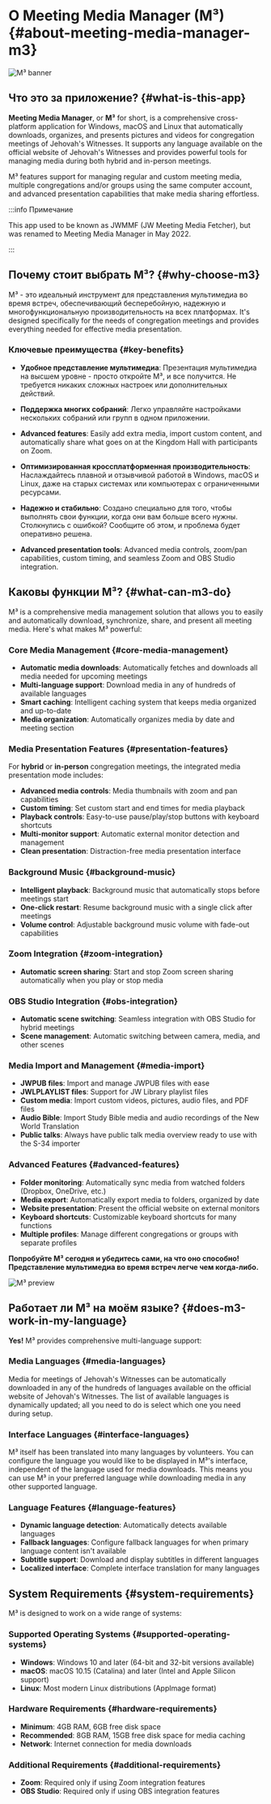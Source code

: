 # О Meeting Media Manager (M³) {#about-meeting-media-manager-m3}

![M³ banner](./../assets/m3-banner.png)

## Что это за приложение? {#what-is-this-app}

**Meeting Media Manager**, or **M³** for short, is a comprehensive cross-platform application for Windows, macOS and Linux that automatically downloads, organizes, and presents pictures and videos for congregation meetings of Jehovah's Witnesses. It supports any language available on the official website of Jehovah's Witnesses and provides powerful tools for managing media during both hybrid and in-person meetings.

M³ features support for managing regular and custom meeting media, multiple congregations and/or groups using the same computer account, and advanced presentation capabilities that make media sharing effortless.

:::info Примечание

This app used to be known as JWMMF (JW Meeting Media Fetcher), but was renamed to Meeting Media Manager in May 2022.

:::

## Почему стоит выбрать M³? {#why-choose-m3}

M³ - это идеальный инструмент для представления мультимедиа во время встреч, обеспечивающий бесперебойную, надежную и многофункциональную производительность на всех платформах. It's designed specifically for the needs of congregation meetings and provides everything needed for effective media presentation.

### Ключевые преимущества {#key-benefits}

- **Удобное представление мультимедиа**: Презентация мультимедиа на высшем уровне - просто откройте M³, и все получится. Не требуется никаких сложных настроек или дополнительных действий.

- **Поддержка многих собраний**: Легко управляйте настройками нескольких собраний или групп в одном приложении.

- **Advanced features**: Easily add extra media, import custom content, and automatically share what goes on at the Kingdom Hall with participants on Zoom.

- **Оптимизированная кроссплатформенная производительность**: Наслаждайтесь плавной и отзывчивой работой в Windows, macOS и Linux, даже на старых системах или компьютерах с ограниченными ресурсами.

- **Надежно и стабильно**: Создано специально для того, чтобы выполнять свои функции, когда они вам больше всего нужны. Столкнулись с ошибкой? Сообщите об этом, и проблема будет оперативно решена.

- **Advanced presentation tools**: Advanced media controls, zoom/pan capabilities, custom timing, and seamless Zoom and OBS Studio integration.

## Каковы функции M³? {#what-can-m3-do}

M³ is a comprehensive media management solution that allows you to easily and automatically download, synchronize, share, and present all meeting media. Here's what makes M³ powerful:

### Core Media Management {#core-media-management}

- **Automatic media downloads**: Automatically fetches and downloads all media needed for upcoming meetings
- **Multi-language support**: Download media in any of hundreds of available languages
- **Smart caching**: Intelligent caching system that keeps media organized and up-to-date
- **Media organization**: Automatically organizes media by date and meeting section

### Media Presentation Features {#presentation-features}

For **hybrid** or **in-person** congregation meetings, the integrated media presentation mode includes:

- **Advanced media controls**: Media thumbnails with zoom and pan capabilities
- **Custom timing**: Set custom start and end times for media playback
- **Playback controls**: Easy-to-use pause/play/stop buttons with keyboard shortcuts
- **Multi-monitor support**: Automatic external monitor detection and management
- **Clean presentation**: Distraction-free media presentation interface

### Background Music {#background-music}

- **Intelligent playback**: Background music that automatically stops before meetings start
- **One-click restart**: Resume background music with a single click after meetings
- **Volume control**: Adjustable background music volume with fade-out capabilities

### Zoom Integration {#zoom-integration}

- **Automatic screen sharing**: Start and stop Zoom screen sharing automatically when you play or stop media

### OBS Studio Integration {#obs-integration}

- **Automatic scene switching**: Seamless integration with OBS Studio for hybrid meetings
- **Scene management**: Automatic switching between camera, media, and other scenes

### Media Import and Management {#media-import}

- **JWPUB files**: Import and manage JWPUB files with ease
- **JWLPLAYLIST files**: Support for JW Library playlist files
- **Custom media**: Import custom videos, pictures, audio files, and PDF files
- **Audio Bible**: Import Study Bible media and audio recordings of the New World Translation
- **Public talks**: Always have public talk media overview ready to use with the S-34 importer

### Advanced Features {#advanced-features}

- **Folder monitoring**: Automatically sync media from watched folders (Dropbox, OneDrive, etc.)
- **Media export**: Automatically export media to folders, organized by date
- **Website presentation**: Present the official website on external monitors
- **Keyboard shortcuts**: Customizable keyboard shortcuts for many functions
- **Multiple profiles**: Manage different congregations or groups with separate profiles

**Попробуйте M³ сегодня и убедитесь сами, на что оно способно! Представление мультимедиа во время встреч легче чем когда-либо.**

![M³ preview](./../assets/m3-preview.png)

## Работает ли M³ на моём языке? {#does-m3-work-in-my-language}

**Yes!** M³ provides comprehensive multi-language support:

### Media Languages {#media-languages}

Media for meetings of Jehovah's Witnesses can be automatically downloaded in any of the hundreds of languages available on the official website of Jehovah's Witnesses. The list of available languages is dynamically updated; all you need to do is select which one you need during setup.

### Interface Languages {#interface-languages}

M³ itself has been translated into many languages by volunteers. You can configure the language you would like to be displayed in M³'s interface, independent of the language used for media downloads. This means you can use M³ in your preferred language while downloading media in any other supported language.

### Language Features {#language-features}

- **Dynamic language detection**: Automatically detects available languages
- **Fallback languages**: Configure fallback languages for when primary language content isn't available
- **Subtitle support**: Download and display subtitles in different languages
- **Localized interface**: Complete interface translation for many languages

## System Requirements {#system-requirements}

M³ is designed to work on a wide range of systems:

### Supported Operating Systems {#supported-operating-systems}

- **Windows**: Windows 10 and later (64-bit and 32-bit versions available)
- **macOS**: macOS 10.15 (Catalina) and later (Intel and Apple Silicon support)
- **Linux**: Most modern Linux distributions (AppImage format)

### Hardware Requirements {#hardware-requirements}

- **Minimum**: 4GB RAM, 6GB free disk space
- **Recommended**: 8GB RAM, 15GB free disk space for media caching
- **Network**: Internet connection for media downloads

### Additional Requirements {#additional-requirements}

- **Zoom**: Required only if using Zoom integration features
- **OBS Studio**: Required only if using OBS integration features
